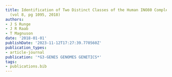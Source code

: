 ```yaml
---
title: Identification of Two Distinct Classes of the Human INO80 Complex Genome-Wide
  (vol 8, pg 1095, 2018)
authors:
- J S Runge
- J R Raab
- T Magnuson
date: '2018-01-01'
publishDate: '2023-11-12T17:27:39.770560Z'
publication_types:
- article-journal
publication: '*G3-GENES GENOMES GENETICS*'
tags:
- publications.bib
---
```


